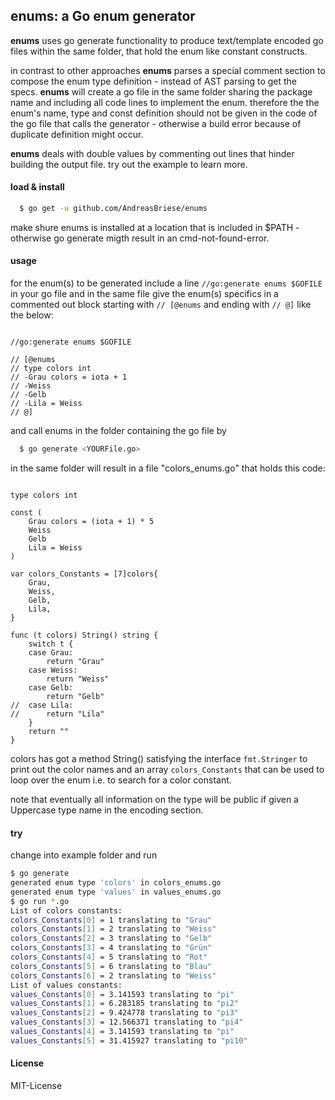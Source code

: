 ## **enums**: a Go enum generator ##

**enums** uses go generate functionality to produce text/template encoded go files within the same folder, that hold the enum like constant constructs.

in contrast to other approaches **enums** parses a special comment section to compose the enum type definition - instead of AST parsing to get the specs. **enums** will create a go file in the same folder sharing the package name and including all code lines to implement the enum. therefore the the enum's name, type and const definition should not be given in the code of the go file that calls the generator - otherwise a build error because of duplicate definition might occur. 

**enums** deals with double values by commenting out lines that hinder building the output file. try out the example to learn more. 

#### load & install ####

```sh
  $ go get -u github.com/AndreasBriese/enums
```

make shure enums is installed at a location that is included in $PATH - otherwise go generate migth result in an cmd-not-found-error.

#### usage ####

for the enum(s) to be generated include a line `//go:generate enums $GOFILE` in your go file and in the same file give the enum(s) specifics in a commented out block starting with `// [@enums` and ending with `// @]` like the below:

```golang

//go:generate enums $GOFILE

// [@enums
// type colors int
// -Grau colors = iota + 1
// -Weiss
// -Gelb
// -Lila = Weiss
// @]

```

and call enums in the folder containing the go file by 

```sh
  $ go generate <YOURFile.go>
```

in the same folder will result in a file "colors_enums.go" that holds this code:

```golang

type colors int

const (
	Grau colors = (iota + 1) * 5
	Weiss
	Gelb
	Lila = Weiss
)

var colors_Constants = [7]colors{
	Grau,
	Weiss,
	Gelb,
	Lila,
}

func (t colors) String() string {
	switch t {
	case Grau:
		return "Grau"
	case Weiss:
		return "Weiss"
	case Gelb:
		return "Gelb"
//	case Lila:
//		return "Lila"
	}
	return ""
}
```

colors has got a method String() satisfying the interface `fmt.Stringer` to print out the color names and an array `colors_Constants` that can be used to loop over the enum i.e. to search for a color constant.   

note that eventually all information on the type will be public if given a Uppercase type name in the encoding section. 

#### try ####

change into example folder and run 

```sh
$ go generate 
generated enum type 'colors' in colors_enums.go
generated enum type 'values' in values_enums.go
$ go run *.go
List of colors constants:
colors_Constants[0] = 1 translating to "Grau"
colors_Constants[1] = 2 translating to "Weiss"
colors_Constants[2] = 3 translating to "Gelb"
colors_Constants[3] = 4 translating to "Grün"
colors_Constants[4] = 5 translating to "Rot"
colors_Constants[5] = 6 translating to "Blau"
colors_Constants[6] = 2 translating to "Weiss"
List of values constants:
values_Constants[0] = 3.141593 translating to "pi"
values_Constants[1] = 6.283185 translating to "pi2"
values_Constants[2] = 9.424778 translating to "pi3"
values_Constants[3] = 12.566371 translating to "pi4"
values_Constants[4] = 3.141593 translating to "pi"
values_Constants[5] = 31.415927 translating to "pi10"
```

#### License ####

MIT-License

